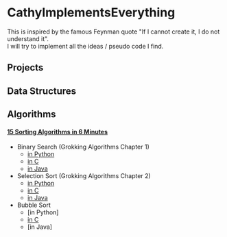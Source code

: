 # CathyImplementsEverything
This is inspired by the famous Feynman quote "If I cannot create it, I do not understand it".
<br>
I will try to implement all the ideas / pseudo code I find.

## Projects

## Data Structures

## Algorithms
#### [15 Sorting Algorithms in 6 Minutes](https://www.youtube.com/watch?v=kPRA0W1kECg)
* Binary Search (Grokking Algorithms Chapter 1)
  * [in Python](https://github.com/cathyfu1215/CathyImplementsEverything/blob/main/binary_search.py)
  * [in C](https://github.com/cathyfu1215/CathyImplementsEverything/blob/main/binary_search.c)
  * [in Java](https://github.com/cathyfu1215/CathyImplementsEverything/blob/main/BinarySearch.java)
* Selection Sort (Grokking Algorithms Chapter 2)
  * [in Python](https://github.com/cathyfu1215/CathyImplementsEverything/blob/main/selection_sort.py)
  * [in C](https://github.com/cathyfu1215/CathyImplementsEverything/blob/main/selection_sort.c)
  * [in Java](https://github.com/cathyfu1215/CathyImplementsEverything/blob/main/SelectionSort.java)
* Bubble Sort
  * [in Python]
  * [in C](https://github.com/cathyfu1215/CathyImplementsEverything/blob/main/bubble_sort.c)
  * [in Java]
